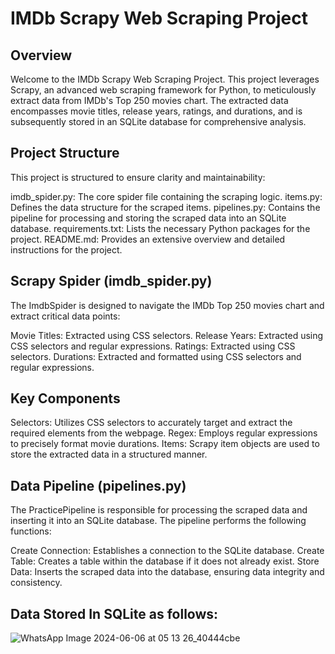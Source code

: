# IMDb Scrapy Web Scraping Project
## Overview
Welcome to the IMDb Scrapy Web Scraping Project. This project leverages Scrapy, an advanced web scraping framework for Python, to meticulously extract data from IMDb's Top 250 movies chart. The extracted data encompasses movie titles, release years, ratings, and durations, and is subsequently stored in an SQLite database for comprehensive analysis.

## Project Structure
This project is structured to ensure clarity and maintainability:

imdb_spider.py: The core spider file containing the scraping logic.
items.py: Defines the data structure for the scraped items.
pipelines.py: Contains the pipeline for processing and storing the scraped data into an SQLite database.
requirements.txt: Lists the necessary Python packages for the project.
README.md: Provides an extensive overview and detailed instructions for the project.

## Scrapy Spider (imdb_spider.py)
The ImdbSpider is designed to navigate the IMDb Top 250 movies chart and extract critical data points:

Movie Titles: Extracted using CSS selectors.
Release Years: Extracted using CSS selectors and regular expressions.
Ratings: Extracted using CSS selectors.
Durations: Extracted and formatted using CSS selectors and regular expressions.

## Key Components
Selectors: Utilizes CSS selectors to accurately target and extract the required elements from the webpage.
Regex: Employs regular expressions to precisely format movie durations.
Items: Scrapy item objects are used to store the extracted data in a structured manner.

## Data Pipeline (pipelines.py)
The PracticePipeline is responsible for processing the scraped data and inserting it into an SQLite database. The pipeline performs the following functions:

Create Connection: Establishes a connection to the SQLite database.
Create Table: Creates a table within the database if it does not already exist.
Store Data: Inserts the scraped data into the database, ensuring data integrity and consistency.

## Data Stored In SQLite as follows:
![WhatsApp Image 2024-06-06 at 05 13 26_40444cbe](https://github.com/Rakesh-Seenu/Web_Scrapping/assets/126412041/bb1f0bd9-9845-4136-8cb1-b4c76cb387ec)

